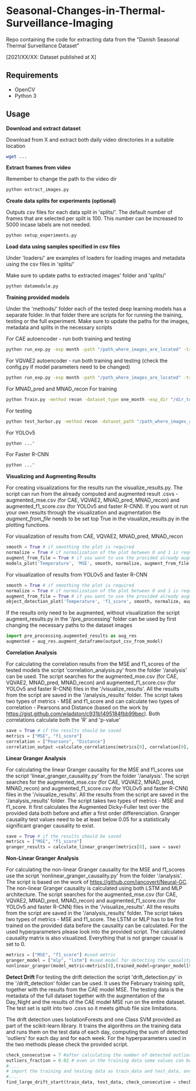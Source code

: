 # Seasonal-Changes-in-Thermal-Surveillance-Imaging
Repo containing the code for extracting data from the "Danish Seasonal Thermal Surveillance Dataset"

[2021/XX/XX: Dataset published at X]

## Requirements

- OpenCV
- Python 3

## Usage

**Download and extract dataset**

Download from X and extract both daily video directories in a suitable location

```bash
wget ...
```

**Extract frames from video**

Remember to change the path to the video dir

```bash
python extract_images.py
```

**Create data splits for experiments (optional)**

Outputs csv files for each data split in 'splits/'. The default number of frames that are selected per split is 100. This number can be increased to 5000 incase labels are not needed.

```bash
python setup_experiments.py
```

**Load data using samples specified in csv files**

Under 'loaders/' are examples of loaders for loading images and metadata using the csv files in 'splits/'

Make sure to update paths to extracted images' folder and 'splits/'

```bash
python datamodule.py
```

**Training provided models**

Under the 'methods/' folder each of the tested deep learning models has a separate folder. In that folder there are scripts for for running the training, testing or the full experiment. Make sure to update the paths for the images, metadata and splits in the necessary scripts

For CAE autoencoder - run both training and testing
```bash
python run_exp.py -exp month -path "/path_where_images_are_located" -train True
```

For VQVAE2 autoencoder - run both training and testing
(check the config.py if model parameters need to be changed)
```bash
python run_exp.py -exp month -path "/path_where_images_are_located" -train True
```

For MNAD_pred and MNAD_recon
For training
```bash
python Train.py -method recon -dataset_type one_month -exp_dir "/dir_to_save_trained_model" -datasplit_dir "/dir_where_dataspits_are"
```
For testing
```bash
python test_harbor.py -method recon -dataset_path "/path_where_images_are_located" -model_dir "/dir_where_trained_model_is"
```

For YOLOv5 
```bash
python ..."
```

For Faster R-CNN 
```bash
python ..."
```

**Visualizing and Augmenting Results**

For creating visualizations for the results run the visualize_results.py. The script can run from the already computed and augmented result .csvs - augmented_mse.csv (for CAE, VQVAE2, MNAD_pred, MNAD_recon) and augmented_f1_score.csv (for YOLOv5 and faster R-CNN). If you want ot run your own results through the visualization and augmentation the *augment_from_file* needs to be set top True in the visualize_results.py in the plotting functions.

For visualization of results from CAE, VQVAE2, MNAD_pred, MNAD_recon
```python
smooth = True # if smoothing the plot is required
normalize = True # if normalization of the plot between 0 and 1 is required
augment_from_file = True # if you want to use the provided already augmented results
models_plot('Temperature', 'MSE', smooth, normalize, augment_from_file)
```

For visualization of results from YOLOv5 and faster R-CNN
```python
smooth = True # if smoothing the plot is required
normalize = True # if normalization of the plot between 0 and 1 is required
augment_from_file = True # if you want to use the provided already augmented results
object_detection_plot('Temperature', 'f1_score', smooth, normalize, augment_from_file)
```

If the results only need to be augmented, without visualization the script augment_results.py in the '/pre_processing' folder can be used by first changing the necessary paths to the dataset images

```python
import pre_processing.augmented_results as aug_res
augmented = aug_res.augment_dataframe(output_csv_from_model)
```

**Correlation Analysis**

For calculating the correlation results from the MSE and f1_scores of the tested models the script 'correlation_analysis.py' from the folder '/analysis' can be used. The script searches for the augmented_mse.csv (for CAE, VQVAE2, MNAD_pred, MNAD_recon) and augmented_f1_score.csv (for YOLOv5 and faster R-CNN) files in the '/visualize_results'. All the results from the script are saved in the '/analysis_results' folder. The script takes two types of metrics - MSE and f1_score and can calculate two types of correlation - Pearsons and Distance (based on the work by https://gist.github.com/wladston/c931b1495184fbb99bec). Both correlations calculate both the 'R' and 'p-value'

```python
save = True # if the results should be saved
metrics = ["MSE", "f1_score"]
correlation = ["Pearsons", "Distance"]
correlation_output =calculate_correlations(metrics[0], correlation[0], save = save)
```

**Linear Granger Analysis**

For calculating the linear Granger causality for the MSE and f1_scores use the script 'linear_granger_causality.py' from the folder '/analysis'. The script searches for the augmented_mse.csv (for CAE, VQVAE2, MNAD_pred, MNAD_recon) and augmented_f1_score.csv (for YOLOv5 and faster R-CNN) files in the '/visualize_results'. All the results from the script are saved in the '/analysis_results' folder. The script takes two types of metrics - MSE and f1_score. It first calculates the Augmented Dicky-Fuller test over the provided data both before and after a first order differenciation. Granger causality test values need to be at least below 0.05 for a statistically significant granger causality to exist.

```python
save = True # if the results should be saved
metrics = ["MSE", "f1_score"] 
granger_results = calculate_linear_granger(metrics[0], save = save)
```

**Non-Linear Granger Analysis**

For calculating the non-linear Granger causality for the MSE and f1_scores use the script 'nonlinear_granger_causality.py' from the folder '/analysis'. The script is based on the work of https://github.com/iancovert/Neural-GC. The non-linear Granger causality is calculated using both LSTM and MLP architecture. The script searches for the augmented_mse.csv (for CAE, VQVAE2, MNAD_pred, MNAD_recon) and augmented_f1_score.csv (for YOLOv5 and faster R-CNN) files in the '/visualize_results'. All the results from the script are saved in the '/analysis_results' folder. The script takes two types of metrics - MSE and f1_score. The LSTM or MLP has to be first trained on the provided data before the causality can be calculated. For the used hyperparameters please look into the provided script. The calculated causality matrix is also visualized. Everything that is not granger causal is set to 0.

```python
metrics = ["MSE", "f1_score"] #used metric
granger_model = ["mlp", "lstm"] #used model for detecting the causality
nonlinear_granger(model_metric=metrics[0],trained_model=granger_model[0] )
```

**Detect Drift**
For testing the drift detection the script 'drift_detection.py' in the '/drift_detection' folder can be used. It uses the February training split, together with the results from the CAE model MSE. The testing data is the metadata of the full dataset together with the augmentation of the Day_Night and the results of the CAE model MSE run on the entire dataset. The test set is split into two .csvs so it meets github file size limitations. 

The drift detection uses IsolationForests and one Class SVM provided as part of the scikit-learn library. It trains the algorithms on the training data and runs them on the test data of each day, computing the sum of detected 'outliers' for each day and for each week. For the hyperparameters used in the two methods please check the provided script.

```python
check_consecutive = 7 #after calculating the number of detected outliers for each day, how many consecutive days should be summed - in this case a whole week
outliers_fraction = 0.02 # even in the training data some values can be outliers, how large the percentage of this outliers is
#....
# import the training and testing data as train_data and test_data, and set the "DateTime" column to pandas datatime format
#....
find_large_drift_start(train_data, test_data, check_consecutive = check_consecutive, outlier_fraction = outliers_fraction)
```




